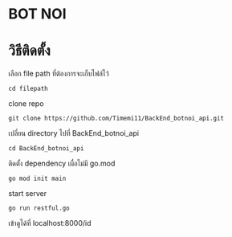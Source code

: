 # BOT NOI

# วิธีติดตั้ง

เลือก file path ที่ต้องการจะเก็บไฟล์ไว้

```
cd filepath
```

clone repo

```
git clone https://github.com/Timemi11/BackEnd_botnoi_api.git
```

เปลี่ยน directory ไปที่ BackEnd_botnoi_api

```
cd BackEnd_botnoi_api

```

ติดตั้ง dependency เผื่อไม่มี go.mod

```
go mod init main
```

start server

```
go run restful.go
```

เข้าดูได้ที่ localhost:8000/id
